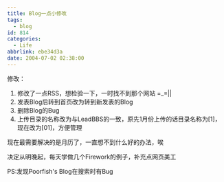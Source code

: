 ```yaml
---
title: Blog一点小修改
tags:
  - blog
id: 814
categories:
  - Life
abbrlink: ebe34d3a
date: 2004-07-02 02:38:00
---
```

修改：
1. 修改了一点RSS，想检验一下，一时找不到那个网站 =_=||
2. 发表Blog后转到首页改为转到新发表的Blog
3. 删除Blog的Bug
4. 上传目录的名称改为与LeadBBS的一致，原先1月份上传的话目录名称为[1]，现在改为[01]，方便管理

现在最需要解决的是月历了，一直想不到什么好的办法，唉

决定从明晚起，每天学做几个Firework的例子，补充点网页美工

PS:发现Poorfish's Blog在搜索时有Bug